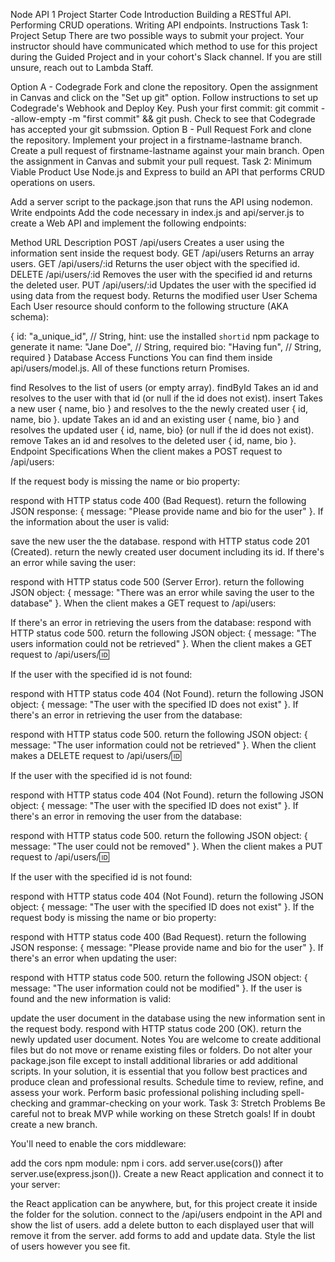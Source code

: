 Node API 1 Project Starter Code
Introduction
Building a RESTful API.
Performing CRUD operations.
Writing API endpoints.
Instructions
Task 1: Project Setup
There are two possible ways to submit your project. Your instructor should have communicated which method to use for this project during the Guided Project and in your cohort's Slack channel. If you are still unsure, reach out to Lambda Staff.

Option A - Codegrade
 Fork and clone the repository.
 Open the assignment in Canvas and click on the "Set up git" option.
 Follow instructions to set up Codegrade's Webhook and Deploy Key.
 Push your first commit: git commit --allow-empty -m "first commit" && git push.
 Check to see that Codegrade has accepted your git submssion.
Option B - Pull Request
 Fork and clone the repository.
 Implement your project in a firstname-lastname branch.
 Create a pull request of firstname-lastname against your main branch.
 Open the assignment in Canvas and submit your pull request.
Task 2: Minimum Viable Product
Use Node.js and Express to build an API that performs CRUD operations on users.

Add a server script to the package.json that runs the API using nodemon.
Write endpoints
Add the code necessary in index.js and api/server.js to create a Web API and implement the following endpoints:

Method	URL	Description
POST	/api/users	Creates a user using the information sent inside the request body.
GET	/api/users	Returns an array users.
GET	/api/users/:id	Returns the user object with the specified id.
DELETE	/api/users/:id	Removes the user with the specified id and returns the deleted user.
PUT	/api/users/:id	Updates the user with the specified id using data from the request body. Returns the modified user
User Schema
Each User resource should conform to the following structure (AKA schema):

{
  id: "a_unique_id", // String, hint: use the installed `shortid` npm package to generate it
  name: "Jane Doe",  // String, required
  bio: "Having fun", // String, required
}
Database Access Functions
You can find them inside api/users/model.js. All of these functions return Promises.

find Resolves to the list of users (or empty array).
findById Takes an id and resolves to the user with that id (or null if the id does not exist).
insert Takes a new user { name, bio } and resolves to the the newly created user { id, name, bio }.
update Takes an id and an existing user { name, bio } and resolves the updated user { id, name, bio} (or null if the id does not exist).
remove Takes an id and resolves to the deleted user { id, name, bio }.
Endpoint Specifications
When the client makes a POST request to /api/users:

If the request body is missing the name or bio property:

respond with HTTP status code 400 (Bad Request).
return the following JSON response: { message: "Please provide name and bio for the user" }.
If the information about the user is valid:

save the new user the the database.
respond with HTTP status code 201 (Created).
return the newly created user document including its id.
If there's an error while saving the user:

respond with HTTP status code 500 (Server Error).
return the following JSON object: { message: "There was an error while saving the user to the database" }.
When the client makes a GET request to /api/users:

If there's an error in retrieving the users from the database:
respond with HTTP status code 500.
return the following JSON object: { message: "The users information could not be retrieved" }.
When the client makes a GET request to /api/users/:id:

If the user with the specified id is not found:

respond with HTTP status code 404 (Not Found).
return the following JSON object: { message: "The user with the specified ID does not exist" }.
If there's an error in retrieving the user from the database:

respond with HTTP status code 500.
return the following JSON object: { message: "The user information could not be retrieved" }.
When the client makes a DELETE request to /api/users/:id:

If the user with the specified id is not found:

respond with HTTP status code 404 (Not Found).
return the following JSON object: { message: "The user with the specified ID does not exist" }.
If there's an error in removing the user from the database:

respond with HTTP status code 500.
return the following JSON object: { message: "The user could not be removed" }.
When the client makes a PUT request to /api/users/:id:

If the user with the specified id is not found:

respond with HTTP status code 404 (Not Found).
return the following JSON object: { message: "The user with the specified ID does not exist" }.
If the request body is missing the name or bio property:

respond with HTTP status code 400 (Bad Request).
return the following JSON response: { message: "Please provide name and bio for the user" }.
If there's an error when updating the user:

respond with HTTP status code 500.
return the following JSON object: { message: "The user information could not be modified" }.
If the user is found and the new information is valid:

update the user document in the database using the new information sent in the request body.
respond with HTTP status code 200 (OK).
return the newly updated user document.
Notes
You are welcome to create additional files but do not move or rename existing files or folders.
Do not alter your package.json file except to install additional libraries or add additional scripts.
In your solution, it is essential that you follow best practices and produce clean and professional results.
Schedule time to review, refine, and assess your work.
Perform basic professional polishing including spell-checking and grammar-checking on your work.
Task 3: Stretch Problems
Be careful not to break MVP while working on these Stretch goals! If in doubt create a new branch.

You'll need to enable the cors middleware:

add the cors npm module: npm i cors.
add server.use(cors()) after server.use(express.json()).
Create a new React application and connect it to your server:

the React application can be anywhere, but, for this project create it inside the folder for the solution.
connect to the /api/users endpoint in the API and show the list of users.
add a delete button to each displayed user that will remove it from the server.
add forms to add and update data.
Style the list of users however you see fit.

